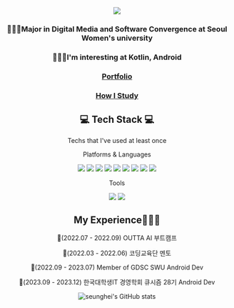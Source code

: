 <div align="center">
  
![](https://capsule-render.vercel.app/api?type=wave&color=auto&height=300&section=header&text=seungheesong&animation=twinkling&fontSize=60)

### 👩🏻‍💻Major in Digital Media and Software Convergence at Seoul Women's university
### 👩🏻‍💻I'm interesting at Kotlin, Android

### [Portfolio](https://petite-coal-c69.notion.site/df83f9e4c8e04ff8b6b8651c474de3fc?pvs=4)     
### [How I Study](https://victoria9981.tistory.com)
<!--
**songseunghei/songseunghei** is a ✨ _special_ ✨ repository because its `README.md` (this file) appears on your GitHub profile.

Here are some ideas to get you started:

- 🔭 I’m currently working on ...
- 🌱 I’m currently learning ...
- 👯 I’m looking to collaborate on ...
- 🤔 I’m looking for help with ...
- 💬 Ask me about ...
- 📫 How to reach me: ...
- 😄 Pronouns: ...
- ⚡ Fun fact: ...
-->

## 💻 Tech Stack 💻

 Techs that I've used at least once

 Platforms & Languages
 
 <img src="https://img.shields.io/badge/java-007396?style=for-the-badge&logo=java&logoColor=white">
 <img src="https://img.shields.io/badge/c++-00599C?style=for-the-badge&logo=c%2B%2B&logoColor=white">
 <img src="https://img.shields.io/badge/-C%23-000000?logo=Csharp&style=flat">
 <img src="https://img.shields.io/badge/python-3776AB?style=for-the-badge&logo=python&logoColor=white">
 <img src="https://img.shields.io/badge/mysql-4479A1?style=for-the-badge&logo=mysql&logoColor=white">
 <img src="https://img.shields.io/badge/flutter-02569B?style=for-the-badge&logo=flutter&logoColor=white">
 <img src="https://img.shields.io/badge/Kotlin-7F52FF?style=for-the-badge&logo=Kotlin&logoColor=white">
 <img src="https://img.shields.io/badge/Android Studio-3DDC84?style=for-the-badge&logo=Android Studio&logoColor=white">
 <img src = "https://img.shields.io/badge/Jetpack-%234285F4?logo=jetpackcompose&logoColor=white">




 Tools

 
 <img src="https://img.shields.io/badge/firebase-FFCA28?style=for-the-badge&logo=firebase&logoColor=white">
 <img src="https://img.shields.io/badge/github-181717?style=for-the-badge&logo=github&logoColor=white">



  

## My Experience👩🏻‍💻


  📌(2022.07 - 2022.09) OUTTA AI 부트캠프
  
  📌(2022.03 - 2022.06) 코딩교육단 멘토

  📌(2022.09 - 2023.07) Member of GDSC SWU Android Dev

  📌(2023.09 - 2023.12) 한국대학생IT 경영학회 큐시즘 28기 Android Dev




![seunghei's GitHub stats](https://github-readme-stats.vercel.app/api?username=seunghee17&show_icons=true&theme=tokyonight)

#



</div>
